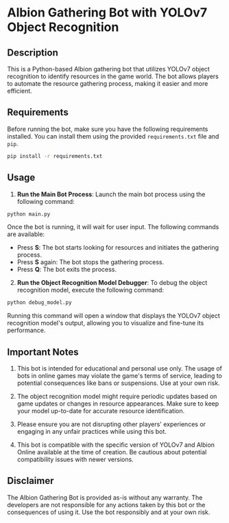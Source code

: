 # Albion Gathering Bot with YOLOv7 Object Recognition

## Description

This is a Python-based Albion gathering bot that utilizes YOLOv7 object recognition to identify resources in the game world. The bot allows players to automate the resource gathering process, making it easier and more efficient.

## Requirements

Before running the bot, make sure you have the following requirements installed. You can install them using the provided `requirements.txt` file and `pip`.

```bash
pip install -r requirements.txt
```

## Usage

1. **Run the Main Bot Process**: Launch the main bot process using the following command:

```bash
python main.py
```

Once the bot is running, it will wait for user input. The following commands are available:

- Press **S**: The bot starts looking for resources and initiates the gathering process.
- Press **S** again: The bot stops the gathering process.
- Press **Q**: The bot exits the process.

2. **Run the Object Recognition Model Debugger**: To debug the object recognition model, execute the following command:

```bash
python debug_model.py
```

Running this command will open a window that displays the YOLOv7 object recognition model's output, allowing you to visualize and fine-tune its performance.

## Important Notes

1. This bot is intended for educational and personal use only. The usage of bots in online games may violate the game's terms of service, leading to potential consequences like bans or suspensions. Use at your own risk.

2. The object recognition model might require periodic updates based on game updates or changes in resource appearances. Make sure to keep your model up-to-date for accurate resource identification.

3. Please ensure you are not disrupting other players' experiences or engaging in any unfair practices while using this bot.

4. This bot is compatible with the specific version of YOLOv7 and Albion Online available at the time of creation. Be cautious about potential compatibility issues with newer versions.

## Disclaimer

The Albion Gathering Bot is provided as-is without any warranty. The developers are not responsible for any actions taken by this bot or the consequences of using it. Use the bot responsibly and at your own risk.

